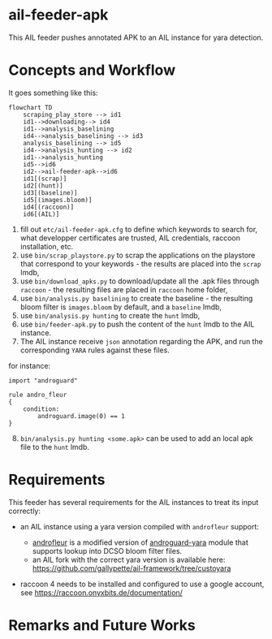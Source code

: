 # ail-feeder-apk
This AIL feeder pushes annotated APK to an AIL instance for yara detection.

# Concepts and Workflow

It goes something like this:

```mermaid
flowchart TD
    scraping_play_store --> id1
    id1-->downloading--> id4
    id1-->analysis_baselining
    id4-->analysis_baselining --> id3
    analysis_baselining --> id5
    id4-->analysis_hunting --> id2
    id1-->analysis_hunting
    id5-->id6
    id2-->ail-feeder-apk-->id6
    id1[(scrap)]
    id2[(hunt)]
    id3[(baseline)]
    id5[(images.bloom)]
    id4[(raccoon)]
    id6[(AIL)]
```

1. fill out `etc/ail-feeder-apk.cfg` to define which keywords to search for, what developper certificates are trusted, AIL credentials, raccoon installation, etc.
2. use `bin/scrap_playstore.py` to scrap the applications on the playstore that correspond to your keywords - the results are placed into the `scrap` lmdb,
3. use `bin/download_apks.py` to download/update all the .apk files through `raccoon` - the resulting files are placed in `raccoon` home folder,
4. use `bin/analysis.py baselining` to create the baseline - the resulting bloom filter is `images.bloom` by default, and a `baseline` lmdb,
5. use `bin/analysis.py hunting` to create the `hunt` lmdb,
6. use `bin/feeder-apk.py` to push the content of the `hunt` lmdb to the AIL instance.
7. The AIL instance receive `json` annotation regarding the APK, and run the corresponding `YARA` rules against these files.

for instance:
```
import "androguard"

rule andro_fleur
{
    condition:
        androguard.image(0) == 1
}
```
8. `bin/analysis.py hunting <some.apk>` can be used to add an local apk file to the `hunt` lmdb.

# Requirements
This feeder has several requirements for the AIL instances to treat its input correctly:

- an AIL instance using a yara version compiled with `androfleur` support:
  - [androfleur](https://github.com/gallypette/androguard-yara/tree/androfleur) is a modified version of [androguard-yara](https://github.com/gallypette/androguard-yara) module that supports lookup into DCSO bloom filter files.
  - an AIL fork with the correct yara version is available here: https://github.com/gallypette/ail-framework/tree/custoyara

- raccoon 4 needs to be installed and configured to use a google account, see https://raccoon.onyxbits.de/documentation/

# Remarks and Future Works